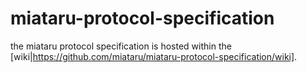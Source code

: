 miataru-protocol-specification
==============================

the miataru protocol specification is hosted within the [wiki|https://github.com/miataru/miataru-protocol-specification/wiki].
